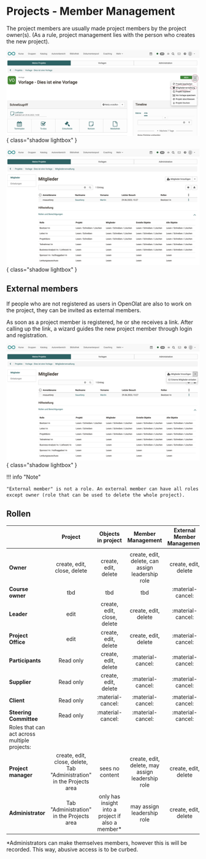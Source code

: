 # Projects - Member Management

The project members are usually made project members by the project owner(s). (As a rule, project management lies with the person who creates the new project).

![projekte_mitgliederverwaltung_aufrufen_v1_de.png](assets/projekte_mitgliederverwaltung_aufrufen_v1_de.png){ class="shadow lightbox" }

![projekte_mitgliederverwaltung_v1_de.png](assets/projekte_mitgliederverwaltung_v1_de.png){ class="shadow lightbox" }

## External members

If people who are not registered as users in OpenOlat are also to work on the project, they can be invited as external members.

As soon as a project member is registered, he or she receives a link. After calling up the link, a wizard guides the new project member through login and registration.

![projekte_mitgliederverwaltung_externe_einladen_v1_de.png](assets/projekte_mitgliederverwaltung_externe_einladen_v1_de.png){ class="shadow lightbox" }

!!! info "Note"

    "External member" is not a role. An external member can have all roles except owner (role that can be used to delete the whole project). 


## Rollen

|    | Project| Objects in project |Member Management | External Member Management |
| ------------------------------------------------------------- | :--------------: | :--------------: | :--------------: | :--------------: |
|                                                                                       |
|**Owner** | create, edit, close, delete | create, edit, delete | create, edit, delete, can assign leadership role | create, edit, delete |
|**Course owner** | tbd | tbd | tbd | :material-cancel: |
|**Leader**| edit | create, edit, close, delete | create, edit, delete | :material-cancel: |
|**Project Office** | edit | create, edit, delete | create, edit, delete | :material-cancel: |
|**Participants**              | Read only | create, edit, delete            | :material-cancel: |     :material-cancel:    |
|**Supplier**         | Read only           | create, edit, delete | :material-cancel:| :material-cancel: |
|**Client**          | Read only           | :material-cancel: | :material-cancel: | :material-cancel: |
|**Steering Committee**         | Read only          | :material-cancel: | :material-cancel:| :material-cancel: |
| Roles that can act across multiple projects:                                                                                                   |
|**Project manager**                                        | create, edit, close, delete, Tab "Administration" in the Projects area      | sees no content | create, edit, delete, may assign leadership role | create, edit, delete  |
|**Administrator**                                         | Tab "Administration" in the Projects area      | only has insight into a project if also a member*       | may assign leadership role | create, edit, delete  |


*Administrators can make themselves members, however this is will be recorded. This way, abusive access is to be curbed.

